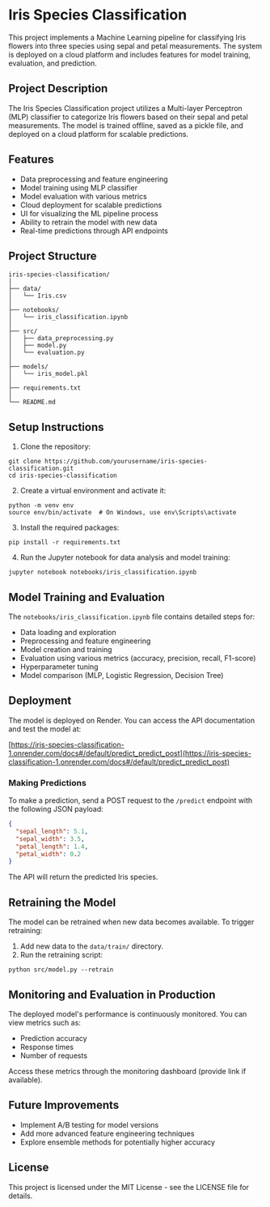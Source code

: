 # Iris Species Classification

This project implements a Machine Learning pipeline for classifying Iris flowers into three species using sepal and petal measurements. The system is deployed on a cloud platform and includes features for model training, evaluation, and prediction.

## Project Description

The Iris Species Classification project utilizes a Multi-layer Perceptron (MLP) classifier to categorize Iris flowers based on their sepal and petal measurements. The model is trained offline, saved as a pickle file, and deployed on a cloud platform for scalable predictions.

## Features

- Data preprocessing and feature engineering
- Model training using MLP classifier
- Model evaluation with various metrics
- Cloud deployment for scalable predictions
- UI for visualizing the ML pipeline process
- Ability to retrain the model with new data
- Real-time predictions through API endpoints

## Project Structure

```
iris-species-classification/
│
├── data/
│   └── Iris.csv
│
├── notebooks/
│   └── iris_classification.ipynb
│
├── src/
│   ├── data_preprocessing.py
│   ├── model.py
│   └── evaluation.py
│
├── models/
│   └── iris_model.pkl
│
├── requirements.txt
│
└── README.md
```

## Setup Instructions

1. Clone the repository:

```
git clone https://github.com/yourusername/iris-species-classification.git
cd iris-species-classification
```

2. Create a virtual environment and activate it:

```
python -m venv env
source env/bin/activate  # On Windows, use env\Scripts\activate
```

3. Install the required packages:

```
pip install -r requirements.txt
```

4. Run the Jupyter notebook for data analysis and model training:

```
jupyter notebook notebooks/iris_classification.ipynb
```

## Model Training and Evaluation

The `notebooks/iris_classification.ipynb` file contains detailed steps for:

- Data loading and exploration
- Preprocessing and feature engineering
- Model creation and training
- Evaluation using various metrics (accuracy, precision, recall, F1-score)
- Hyperparameter tuning
- Model comparison (MLP, Logistic Regression, Decision Tree)

## Deployment

The model is deployed on Render. You can access the API documentation and test the model at:

[https://iris-species-classification-1.onrender.com/docs#/default/predict_predict_post](https://iris-species-classification-1.onrender.com/docs#/default/predict_predict_post)

### Making Predictions

To make a prediction, send a POST request to the `/predict` endpoint with the following JSON payload:

```json
{
  "sepal_length": 5.1,
  "sepal_width": 3.5,
  "petal_length": 1.4,
  "petal_width": 0.2
}
```

The API will return the predicted Iris species.

## Retraining the Model

The model can be retrained when new data becomes available. To trigger retraining:

1. Add new data to the `data/train/` directory.
2. Run the retraining script:

```
python src/model.py --retrain
```

## Monitoring and Evaluation in Production

The deployed model's performance is continuously monitored. You can view metrics such as:

- Prediction accuracy
- Response times
- Number of requests

Access these metrics through the monitoring dashboard (provide link if available).

## Future Improvements

- Implement A/B testing for model versions
- Add more advanced feature engineering techniques
- Explore ensemble methods for potentially higher accuracy

## License

This project is licensed under the MIT License - see the LICENSE file for details.
